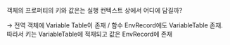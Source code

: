 객체의 프로퍼티의 키와 값은는 실행 컨텍스트 상에서 어디에 담길까?

→ 전역 객체에 Variable Table이 존재 / 함수 EnvRecord에도 VariableTable 존재. 따라서 키는 VariableTable에 적재되고 값은 EnvRecord에 존재